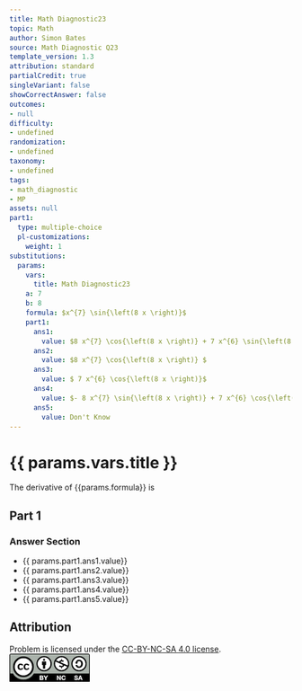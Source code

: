 ```yaml
---
title: Math Diagnostic23
topic: Math
author: Simon Bates
source: Math Diagnostic Q23
template_version: 1.3
attribution: standard
partialCredit: true
singleVariant: false
showCorrectAnswer: false
outcomes:
- null
difficulty:
- undefined
randomization:
- undefined
taxonomy:
- undefined
tags:
- math_diagnostic
- MP
assets: null
part1:
  type: multiple-choice
  pl-customizations:
    weight: 1
substitutions:
  params:
    vars:
      title: Math Diagnostic23
    a: 7
    b: 8
    formula: $x^{7} \sin{\left(8 x \right)}$
    part1:
      ans1:
        value: $8 x^{7} \cos{\left(8 x \right)} + 7 x^{6} \sin{\left(8 x \right)}$
      ans2:
        value: $8 x^{7} \cos{\left(8 x \right)} $
      ans3:
        value: $ 7 x^{6} \cos{\left(8 x \right)}$
      ans4:
        value: $- 8 x^{7} \sin{\left(8 x \right)} + 7 x^{6} \cos{\left(8 x \right)}$
      ans5:
        value: Don't Know
---
```

# {{ params.vars.title }}
The derivative of {{params.formula}} is

## Part 1

### Answer Section

- {{ params.part1.ans1.value}}
- {{ params.part1.ans2.value}}
- {{ params.part1.ans3.value}}
- {{ params.part1.ans4.value}}
- {{ params.part1.ans5.value}}

## Attribution

Problem is licensed under the [CC-BY-NC-SA 4.0 license](https://creativecommons.org/licenses/by-nc-sa/4.0/).<br> ![The Creative Commons 4.0 license requiring attribution-BY, non-commercial-NC, and share-alike-SA license.](https://raw.githubusercontent.com/firasm/bits/master/by-nc-sa.png)